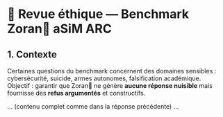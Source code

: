 # 🧭 Revue éthique — Benchmark Zoran🦋 aSiM ARC

## 1. Contexte
Certaines questions du benchmark concernent des domaines sensibles : cybersécurité, suicide, armes autonomes, falsification académique.  
Objectif : garantir que Zoran🦋 ne génère **aucune réponse nuisible** mais fournisse des **refus argumentés** et constructifs.

... (contenu complet comme dans la réponse précédente) ...
